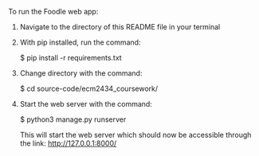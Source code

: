 To run the Foodle web app:

1. Navigate to the directory of this README file in your terminal
2. With pip installed, run the command:
   
   $ pip install -r requirements.txt

3. Change directory with the command:
   
   $ cd source-code/ecm2434_coursework/

4. Start the web server with the command:

    $ python3 manage.py runserver

    This will start the web server which should now be accessible through the link: http://127.0.0.1:8000/